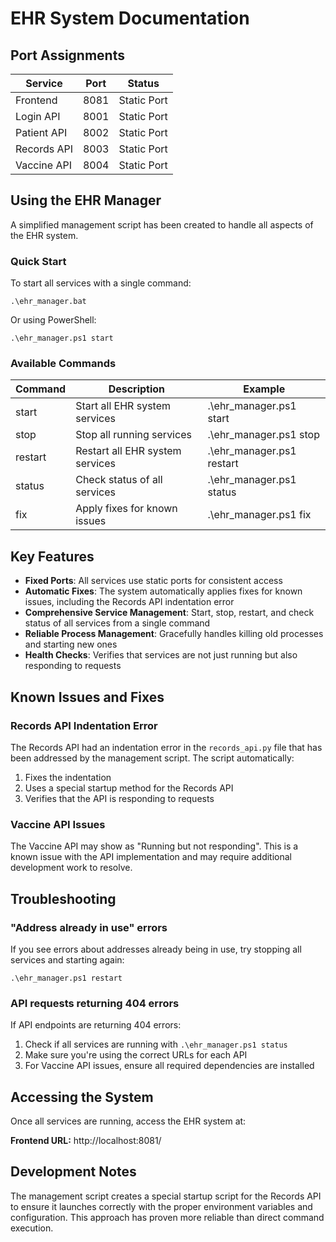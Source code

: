 # EHR System Documentation

## Port Assignments

| Service      | Port | Status       |
|--------------|------|--------------|
| Frontend     | 8081 | Static Port  |
| Login API    | 8001 | Static Port  |
| Patient API  | 8002 | Static Port  |
| Records API  | 8003 | Static Port  |
| Vaccine API  | 8004 | Static Port  |

## Using the EHR Manager

A simplified management script has been created to handle all aspects of the EHR system.

### Quick Start

To start all services with a single command:

```
.\ehr_manager.bat
```

Or using PowerShell:

```
.\ehr_manager.ps1 start
```

### Available Commands

| Command  | Description                           | Example                     |
|----------|---------------------------------------|-----------------------------|
| start    | Start all EHR system services         | .\ehr_manager.ps1 start     |
| stop     | Stop all running services             | .\ehr_manager.ps1 stop      |
| restart  | Restart all EHR system services       | .\ehr_manager.ps1 restart   |
| status   | Check status of all services          | .\ehr_manager.ps1 status    |
| fix      | Apply fixes for known issues          | .\ehr_manager.ps1 fix       |

## Key Features

- **Fixed Ports**: All services use static ports for consistent access
- **Automatic Fixes**: The system automatically applies fixes for known issues, including the Records API indentation error
- **Comprehensive Service Management**: Start, stop, restart, and check status of all services from a single command
- **Reliable Process Management**: Gracefully handles killing old processes and starting new ones
- **Health Checks**: Verifies that services are not just running but also responding to requests

## Known Issues and Fixes

### Records API Indentation Error

The Records API had an indentation error in the `records_api.py` file that has been addressed by the management script. The script automatically:

1. Fixes the indentation
2. Uses a special startup method for the Records API
3. Verifies that the API is responding to requests

### Vaccine API Issues

The Vaccine API may show as "Running but not responding". This is a known issue with the API implementation and may require additional development work to resolve.

## Troubleshooting

### "Address already in use" errors

If you see errors about addresses already being in use, try stopping all services and starting again:

```
.\ehr_manager.ps1 restart
```

### API requests returning 404 errors

If API endpoints are returning 404 errors:

1. Check if all services are running with `.\ehr_manager.ps1 status`
2. Make sure you're using the correct URLs for each API
3. For Vaccine API issues, ensure all required dependencies are installed

## Accessing the System

Once all services are running, access the EHR system at:

**Frontend URL:** http://localhost:8081/

## Development Notes

The management script creates a special startup script for the Records API to ensure it launches correctly with the proper environment variables and configuration. This approach has proven more reliable than direct command execution. 
